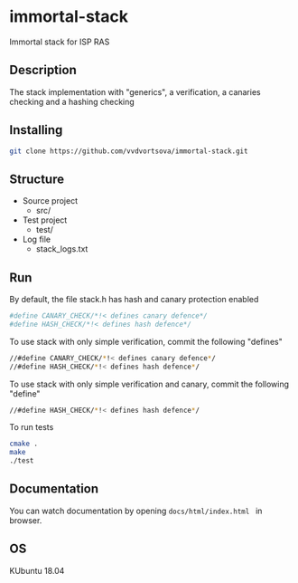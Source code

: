 # immortal-stack
Immortal stack for ISP RAS 
## Description
The stack implementation with "generics", a verification, a canaries checking and a hashing checking

## Installing
```bash
git clone https://github.com/vvdvortsova/immortal-stack.git
```
## Structure
- Source project 
    - src/
- Test project
    - test/
- Log file
    - stack_logs.txt
## Run
By default, the file stack.h has hash and canary protection enabled
```bash
#define CANARY_CHECK/*!< defines canary defence*/
#define HASH_CHECK/*!< defines hash defence*/
```
To use stack with only simple verification, commit the following "defines"
```bash
//#define CANARY_CHECK/*!< defines canary defence*/
//#define HASH_CHECK/*!< defines hash defence*/
```
To use stack with only simple verification and canary, commit the following "define"
```bash
//#define HASH_CHECK/*!< defines hash defence*/
```
To run tests 
```bash
cmake .
make
./test
```
## Documentation
You can watch documentation by opening
```docs/html/index.html ``` in browser.

## OS
 KUbuntu 18.04

